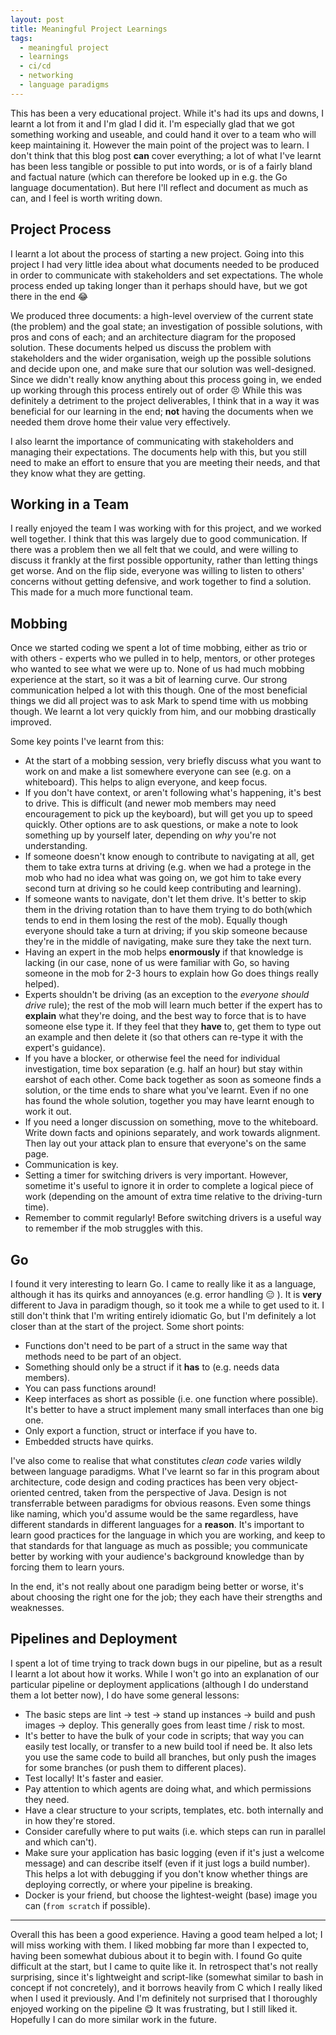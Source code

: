 ```yaml
---
layout: post
title: Meaningful Project Learnings
tags:
  - meaningful project
  - learnings
  - ci/cd
  - networking
  - language paradigms
---
```


This has been a very educational project. While it's had its ups and downs, I learnt a lot from it and I'm glad I did it. I'm especially glad that we got something working and useable, and could hand it over to a team who will keep maintaining it. However the main point of the project was to learn. I don't think that this blog post **can** cover everything; a lot of what I've learnt has been less tangible or possible to put into words, or is of a fairly bland and factual nature (which can therefore be looked up in e.g. the Go language documentation). But here I'll reflect and document as much as can, and I feel is worth writing down.

## Project Process

I learnt a lot about the process of starting a new project. Going into this project I had very little idea about what documents needed to be produced in order to communicate with stakeholders and set expectations. The whole process ended up taking longer than it perhaps should have, but we got there in the end :joy: 

We produced three documents: a high-level overview of the current state (the problem) and the goal state; an investigation of possible solutions, with pros and cons of each; and an architecture diagram for the proposed solution. These documents helped us discuss the problem with stakeholders and the wider organisation, weigh up the possible solutions and decide upon one, and make sure that our solution was well-designed. Since we didn't really know anything about this process going in, we ended up working through this process entirely out of order :persevere: While this was definitely a detriment to the project deliverables, I think that in a way it was beneficial for our learning in the end; **not** having the documents when we needed them drove home their value very effectively.

I also learnt the importance of communicating with stakeholders and managing their expectations. The documents help with this, but you still need to make an effort to ensure that you are meeting their needs, and that they know what they are getting.

## Working in a Team

I really enjoyed the team I was working with for this project, and we worked well together. I think that this was largely due to good communication. If there was a problem then we all felt that we could, and were willing to discuss it frankly at the first possible opportunity, rather than letting things get worse. And on the flip side, everyone was willing to listen to others' concerns without getting defensive, and work together to find a solution. This made for a much more functional team.

## Mobbing

Once we started coding we spent a lot of time mobbing, either as trio or with others - experts who we pulled in to help, mentors, or other proteges who wanted to see what we were up to. None of us had much mobbing experience at the start, so it was a bit of learning curve. Our strong communication helped a lot with this though. One of the most beneficial things we did all project was to ask Mark to spend time with us mobbing though. We learnt a lot very quickly from him, and our mobbing drastically improved.

Some key points I've learnt from this:

* At the start of a mobbing session, very briefly discuss what you want to work on and make a list somewhere everyone can see (e.g. on a whiteboard). This helps to align everyone, and keep focus.  
* If you don't have context, or aren't following what's happening, it's best to drive. This is difficult (and newer mob members may need encouragement to pick up the keyboard), but will get you up to speed quickly. Other options are to ask questions, or make a note to look something up by yourself later, depending on _why_ you're not understanding.  
* If someone doesn't know enough to contribute to navigating at all, get them to take extra turns at driving (e.g. when we had a protege in the mob who had no idea what was going on, we got him to take every second turn at driving so he could keep contributing and learning).  
* If someone wants to navigate, don't let them drive. It's better to skip them in the driving rotation than to have them trying to do both(which tends to end in them losing the rest of the mob). Equally though everyone should take a turn at driving; if you skip someone because they're in the middle of navigating, make sure they take the next turn.  
* Having an expert in the mob helps **enormously** if that knowledge is lacking (in our case, none of us were familiar with Go, so having someone in the mob for 2-3 hours to explain how Go does things really helped).  
* Experts shouldn't be driving (as an exception to the _everyone should drive_ rule); the rest of the mob will learn much better if the expert has to **explain** what they're doing, and the best way to force that is to have someone else type it. If they feel that they **have** to, get them to type out an example and then delete it (so that others can re-type it with the expert's guidance).  
* If you have a blocker, or otherwise feel the need for individual investigation, time box separation (e.g. half an hour) but stay within earshot of each other. Come back together as soon as someone finds a solution, or the time ends to share what you've learnt. Even if no one has found the whole solution, together you may have learnt enough to work it out.  
* If you need a longer discussion on something, move to the whiteboard. Write down facts and opinions separately, and work towards alignment. Then lay out your attack plan to ensure that everyone's on the same page.  
* Communication is key.  
* Setting a timer for switching drivers is very important. However, sometime it's useful to ignore it in order to complete a logical piece of work (depending on the amount of extra time relative to the driving-turn time).  
* Remember to commit regularly! Before switching drivers is a useful way to remember if the mob struggles with this.  

## Go

I found it very interesting to learn Go. I came to really like it as a language, although it has its quirks and annoyances (e.g. error handling :expressionless: ). It is **very** different to Java in paradigm though, so it took me a while to get used to it. I still don't think that I'm writing entirely idiomatic Go, but I'm definitely a lot closer than at the start of the project. Some short points:

* Functions don't need to be part of a struct in the same way that methods need to be part of an object.  
* Something should only be a struct if it **has** to (e.g. needs data members).  
* You can pass functions around!  
* Keep interfaces as short as possible (i.e. one function where possible). It's better to have a struct implement many small interfaces than one big one.  
* Only export a function, struct or interface if you have to.  
* Embedded structs have quirks.

I've also come to realise that what constitutes _clean code_ varies wildly between language paradigms. What I've learnt so far in this program about architecture, code design and coding practices has been very object-oriented centred, taken from the perspective of Java. Design is not transferrable between paradigms for obvious reasons. Even some things like naming, which you'd assume would be the same regardless, have different standards in different languages for a **reason**. It's important to learn good practices for the language in which you are working, and keep to that standards for that language as much as possible; you communicate better by working with your audience's background knowledge than by forcing them to learn yours.

In the end, it's not really about one paradigm being better or worse, it's about choosing the right one for the job; they each have their strengths and weaknesses.

## Pipelines and Deployment

I spent a lot of time trying to track down bugs in our pipeline, but as a result I learnt a lot about how it works. While I won't go into an explanation of our particular pipeline or deployment applications (although I do understand them a lot better now), I do have some general lessons:

* The basic steps are lint -> test -> stand up instances -> build and push images -> deploy. This generally goes from least time / risk to most.  
* It's better to have the bulk of your code in scripts; that way you can easily test locally, or transfer to a new build tool if need be. It also lets you use the same code to build all branches, but only push the images for some branches (or push them to different places).  
* Test locally! It's faster and easier.  
* Pay attention to which agents are doing what, and which permissions they need.  
* Have a clear structure to your scripts, templates, etc. both internally and in how they're stored.  
* Consider carefully where to put waits (i.e. which steps can run in parallel and which can't).  
* Make sure your application has basic logging (even if it's just a welcome message) and can describe itself (even if it just logs a build number). This helps a lot with debugging if you don't know whether things are deploying correctly, or where your pipeline is breaking.  
* Docker is your friend, but choose the lightest-weight (base) image you can (`from scratch` if possible).

---

Overall this has been a good experience. Having a good team helped a lot; I will miss working with them. I liked mobbing far more than I expected to, having been somewhat dubious about it to begin with. I found Go quite difficult at the start, but I came to quite like it. In retrospect that's not really surprising, since it's lightweight and script-like (somewhat similar to bash in concept if not concretely), and it borrows heavily from C which I really liked when I used it previously. And I'm definitely not surprised that I thoroughly enjoyed working on the pipeline :yum: It was frustrating, but I still liked it. Hopefully I can do more similar work in the future.
